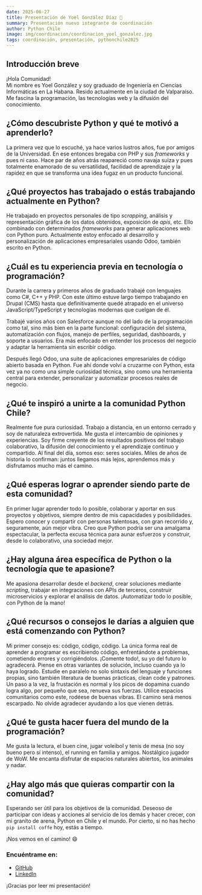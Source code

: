 ```yaml
---
date: 2025-06-27
title: Presentación de Yoel González Díaz 🎉
summary: Presentación nuevo integrante de coordinación
author: Python Chile
image: img/coordinacion/coordinacion_yoel_gonzalez.jpg
tags: coordinación, presentación, pythonchile2025
---
```


## Introducción breve

¡Hola Comunidad!  
Mi nombre es Yoel González y soy graduado de Ingeniería en Ciencias Informáticas en La Habana. Resido actualmente en la ciudad de Valparaíso. Me fascina la programación, las tecnologías web y la difusión del conocimiento.  

## ¿Cómo descubriste Python y qué te motivó a aprenderlo?

La primera vez que lo escuché, ya hace varios lustros años, fue por amigos de la Universidad. En ese entonces bregaba con PHP y sus _frameworks_ y pues ni caso. Hace par de años atrás reapareció como navaja suiza y pues totalmente enamorado de su versatilidad, facilidad de aprendizaje y la rapidez en que se transforma una idea fugaz en un producto funcional.

## ¿Qué proyectos has trabajado o estás trabajando actualmente en Python?

He trabajado en proyectos personales de tipo _scrapping_, análisis y representación gráfica de los datos obtenidos, exposición de _apis_, etc. Ello combinado con determinados _frameworks_ para generar aplicaciones web con Python puro. Actualmente estoy enfocado al desarrollo y personalización de aplicaciones empresariales usando Odoo, también escrito en Python. 

## ¿Cuál es tu experiencia previa en tecnología o programación?

Durante la carrera y primeros años de graduado trabajé con lenguajes como C#, C++ y PHP. Con este último estuve largo tiempo trabajando en Drupal (CMS) hasta que definitivamente quedé atrapado en el universo JavaScript/TypeScript y tecnologías modernas que cuelgan de él.

Trabajé varios años con Salesforce aunque no del lado de la programación como tal, sino más bien en la parte funcional: configuración del sistema, automatización con flujos, manejo de perfiles, seguridad, dashboards, y soporte a usuarios. Era más enfocado en entender los procesos del negocio y adaptar la herramienta sin escribir código.

Después llegó Odoo, una suite de aplicaciones empresariales de código abierto basada en Python. Fue ahí donde volví a cruzarme con Python, esta vez ya no como una simple curiosidad técnica, sino como una herramienta central para extender, personalizar y automatizar procesos reales de negocio.

## ¿Qué te inspiró a unirte a la comunidad Python Chile?

Realmente fue pura curiosidad. Trabajo a distancia, en un entorno cerrado y soy de naturaleza extrovertida. Me gusta el intercambio de opiniones y experiencias. Soy firme creyente de los resultados positivos del trabajo colaborativo, la difusión del conocimiento y el aprendizaje continuo y compartido. Al final del día, somos eso: seres sociales. Miles de años de historia lo confirman: juntos llegamos más lejos, aprendemos más y disfrutamos mucho más el camino. 

## ¿Qué esperas lograr o aprender siendo parte de esta comunidad?

En primer lugar aprender todo lo posible, colaborar y aportar en sus proyectos y objetivos, siempre dentro de mis capacidades y posibilidades. Espero conocer y compartir con personas talentosas, con gran recorrido y, seguramente, aún mejor vibra. Creo que Python podría ser una amalgama espectacular, la perfecta excusa técnica para aunar esfuerzos y construir, desde lo colaborativo, una sociedad mejor.

## ¿Hay alguna área específica de Python o la tecnología que te apasione?

Me apasiona desarrollar desde el _backend_, crear soluciones mediante _scripting_, trabajar en integraciones con APIs de terceros, construir microservicios y explorar el análisis de datos. ¡Automatizar todo lo posible, con Python de la mano!

## ¿Qué recursos o consejos le darías a alguien que está comenzando con Python?

Mi primer consejo es: código, código, código. La única forma real de aprender a programar es escribiendo código, enfrentándote a problemas, cometiendo errores y corrigiéndolos. ¡Comente todo!, su yo del futuro lo agradecerá. Piense en otras variantes de solución, incluso cuando ya lo haya logrado. Estudie en paralelo no solo sintaxis del lenguaje y funciones propias, sino también literatura de buenas prácticas, clean code y patrones. Un paso a la vez, la frustación es normal y los picos de dopamina cuando logra algo, por pequeño que sea, renueva sus fuerzas. Utilice espacios comunitarios como este, rodéese de buenas vibras. El camino será menos escarpado. No olvide agradecer ayudando a los que vienen detrás.

## ¿Qué te gusta hacer fuera del mundo de la programación?

Me gusta la lectura, el buen cine, jugar voleibol y tenis de mesa (no soy bueno pero sí intenso), el running en familia y amigos. Nostálgico jugador de WoW. Me encanta disfrutar de espacios naturales abiertos, los animales y nadar.

## ¿Hay algo más que quieras compartir con la comunidad?

Esperando ser útil para los objetivos de la comunidad. Deseoso de participar con ideas y acciones al servicio de los demás y hacer crecer, con mi granito de arena, Python en Chile y el mundo. Por cierto, si no has hecho `pip install coffe` hoy, estás a tiempo. 

¡Nos vemos en el camino! 😄

### Encuéntrame en:

- [GitHub](https://github.com/ygyoelito)
- [LinkedIn](https://www.linkedin.com/in/ygyoelito)

¡Gracias por leer mi presentación!